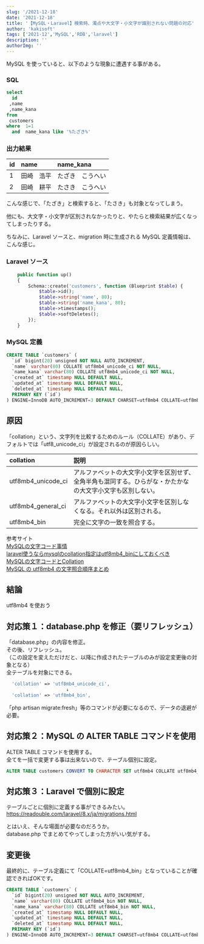 ```yaml
---
slug: '/2021-12-18'
date: '2021-12-18'
title: '【MySQL・Laravel】検索時、濁点や大文字・小文字が識別されない問題の対応'
author: 'kakisoft'
tags: ['2021-12','MySQL','RDB','laravel']
description: ''
authorImg: ''
---
```


MySQL を使っていると、以下のような現象に遭遇する事がある。  

### SQL
```sql
select
  id
 ,name
 ,name_kana
from
 customers
where  1=1
  and  name_kana like '%たざき%'
```

### 出力結果

|  id   |  name   |  name_kana  |
|:------|:--------|:------------|
|  1    |  田崎　浩平  |  たざき　こうへい   |
|  2    |  田崎　耕平  |  たさき　こうへい   |


こんな感じで、「たざき」と検索すると、「たさき」も対象となってしまう。  

他にも、大文字・小文字が区別されなかったりと、やたらと検索結果が広くなってしまったりする。  

ちなみに、Laravel ソースと、migration 時に生成される MySQL 定義情報は、こんな感じ。  

### Laravel ソース
```php
    public function up()
    {
        Schema::create('customers', function (Blueprint $table) {
            $table->id();
            $table->string('name', 80);
            $table->string('name_kana', 80);
            $table->timestamps();
            $table->softDeletes();
        });
    }
```

### MySQL 定義
```sql
CREATE TABLE `customers` (
  `id` bigint(20) unsigned NOT NULL AUTO_INCREMENT,
  `name` varchar(80) COLLATE utf8mb4_unicode_ci NOT NULL,
  `name_kana` varchar(80) COLLATE utf8mb4_unicode_ci NOT NULL,
  `created_at` timestamp NULL DEFAULT NULL,
  `updated_at` timestamp NULL DEFAULT NULL,
  `deleted_at` timestamp NULL DEFAULT NULL,
  PRIMARY KEY (`id`)
) ENGINE=InnoDB AUTO_INCREMENT=3 DEFAULT CHARSET=utf8mb4 COLLATE=utf8mb4_unicode_ci
```

## 原因
「collation」という、文字列を比較するためのルール（COLLATE）があり、デフォルトでは「utf8_unicode_ci」が設定されるのが原因らしい。  


|        collation       |    説明    |
|:-----------------------|:--------------------------------------------------------------------------------------------------------------------------|
|  utf8mb4_unicode_ci    |  アルファベットの大文字小文字を区別せず、全角半角も混同する。ひらがな・かたかなの大文字小文字も区別しない。  |
|  utf8mb4_general_ci    |  アルファベットの大文字小文字を区別しなくなる。それ以外は区別される。  |
|  utf8mb4_bin           |  完全に文字の一致を照合する。  |

参考サイト  
[MySQLの文字コード事情](https://www.slideshare.net/tmtm/mysql-62004569)  
[laravel使うならmysqlのcollation指定はutf8mb4_binにしておくべき](https://zudoh.com/mysql/should-use-collation-utf8mb4_bin-as-default)  
[MySQLの文字コードとCollation](https://qiita.com/tfunato/items/e48ad0a37b8244a788f6)  
[MySQL の utf8mb4 の文字照合順序まとめ](https://zenn.dev/zoeponta/articles/090c68ba820a24)  

## 結論
utf8mb4 を使おう


## 対応策１：database.php を修正（要リフレッシュ）
「database.php」の内容を修正。  
その後、リフレッシュ。  
（この設定を変えただけだと、以降に作成されたテーブルのみが設定変更後の対象となる）  
全テーブルを対象にできる。  

```php
  'collation' => 'utf8mb4_unicode_ci',
                      ↓
  'collation' => 'utf8mb4_bin',
```

「php artisan migrate:fresh」等のコマンドが必要になるので、データの退避が必要。 


## 対応策２：MySQL の ALTER TABLE コマンドを使用
ALTER TABLE コマンドを使用する。  
全てを一括で変更する事は出来ないので、テーブル個別に設定。  
```sql
ALTER TABLE customers CONVERT TO CHARACTER SET utf8mb4 COLLATE utf8mb4_bin
```

## 対応策３：Laravel で個別に設定
テーブルごとに個別に定義する事ができるみたい。  
<https://readouble.com/laravel/8.x/ja/migrations.html>  

とはいえ、そんな場面が必要なのだろうか。  
database.php でまとめてやってしまった方がいい気がする。


## 変更後
最終的に、テーブル定義にて「COLLATE=utf8mb4_bin」となっていることが確認できればOKです。
```sql
CREATE TABLE `customers` (
  `id` bigint(20) unsigned NOT NULL AUTO_INCREMENT,
  `name` varchar(80) COLLATE utf8mb4_bin NOT NULL,
  `name_kana` varchar(80) COLLATE utf8mb4_bin NOT NULL,
  `created_at` timestamp NULL DEFAULT NULL,
  `updated_at` timestamp NULL DEFAULT NULL,
  `deleted_at` timestamp NULL DEFAULT NULL,
  PRIMARY KEY (`id`)
) ENGINE=InnoDB AUTO_INCREMENT=3 DEFAULT CHARSET=utf8mb4 COLLATE=utf8mb4_bin
```


